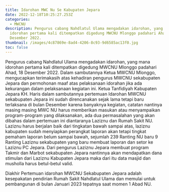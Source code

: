 ```yaml
---
title: Idarohan MWC Nu Se Kabupaten Jepara
date: 2022-12-18T10:25:27.253Z
categories:
  - MWCNU
description: Pengurus cabang Nahdlatul Ulama mengadakan idarohan, yang mana
  idorohan pertama kali ditempatkan digedung MWCNU Mlonggo padahari Ahad, 18
  Desember 2022.
thumbnail: /images/4c87869e-8ad4-4206-8c93-9d6585ac13f0.jpg
toc: false
---
```

Pengurus cabang Nahdlatul Ulama mengadakan idarohan, yang mana idorohan pertama kali ditempatkan digedung MWCNU Mlonggo padahari Ahad, 18 Desember 2022.
Dalam sambutannya Ketua MWCNU Mlonggo, mengucapkan terimakasih atas kehadiran pengurus MWCNU sekabupaten  Jepara dan permohonan maaf atas pelaksanaan idorahan jika ada kekurangan dalam pelaksanaan kegiatan ini.
Ketua Tanfidiyah Kabupaten Jepara KH. Haris dalam sambutannya pertemuan Idarohan MWCNU sekabupaten Jepara ini sudah direncanakan sejak lama tetapi baru terlaksana di bulan Desember karena banyaknya kegiatan, catatan nantinya masing masing MWC NU harus memberikan masukan atau menyampaikan program-program yang dilaksanakan, ada dua permasalahan yang akan dibahas dalam pertemuan ini diantaranya Laziznu dan Rumah Sakit NU.
Laziznu harus berjalan baik dari tingkatan bawah sampai atas, laziznu kabupaten sudah menyiapkan perangkat laporan akan tetapi tingkat pemaham laporan belum sampai bawah, sejumlah 239 Ranting NU baru 9 Ranting Laziznu sekabupaten yang baru membuat laporan dan setor ke Laziznu PC Jepara. 
Dari pengurus Laziznu Jepara membuat program Takmir dan Marbot sekabupaten Jepara nantinnya akan mendapatkan dana stimulan dari Laziznu Kabupaten Jepara maka dari itu data masjid dan musholla harus betul-betul valid.

D﻿iakhir Pertemuan idarohan MWCNU Sekabupaten Jepara adalah kesepakatan pendirian Rumah Sakit Nahdlatul Ulama dan memulai untuk pembangunan di bulan Januari 2023 tepatnya saat momen 1 Abad NU.